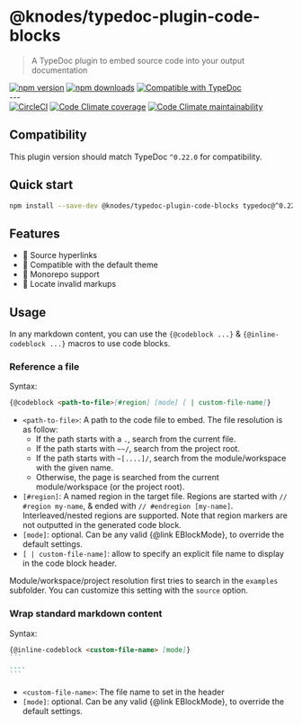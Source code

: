 <!-- HEADER -->
# @knodes/typedoc-plugin-code-blocks

> A TypeDoc plugin to embed source code into your output documentation

[![npm version](https://img.shields.io/npm/v/@knodes/typedoc-plugin-code-blocks?style=for-the-badge)](https://www.npmjs.com/package/@knodes/typedoc-plugin-code-blocks)
[![npm downloads](https://img.shields.io/npm/dm/@knodes/typedoc-plugin-code-blocks?style=for-the-badge)](https://www.npmjs.com/package/@knodes/typedoc-plugin-code-blocks)
[![Compatible with TypeDoc](https://img.shields.io/badge/For%20typedoc-^0.22.0-green?logo=npm&style=for-the-badge)](https://www.npmjs.com/package/typedoc)\
---\
[![CircleCI](https://img.shields.io/circleci/build/github/KnodesCommunity/typedoc-plugins/main?style=for-the-badge)](https://circleci.com/gh/KnodesCommunity/typedoc-plugins/tree/main)
[![Code Climate coverage](https://img.shields.io/codeclimate/coverage-letter/KnodesCommunity/typedoc-plugins?style=for-the-badge)](https://codeclimate.com/github/KnodesCommunity/typedoc-plugins)
[![Code Climate maintainability](https://img.shields.io/codeclimate/maintainability/KnodesCommunity/typedoc-plugins?style=for-the-badge)](https://codeclimate.com/github/KnodesCommunity/typedoc-plugins)

## Compatibility

This plugin version should match TypeDoc `^0.22.0` for compatibility.

## Quick start

```sh
npm install --save-dev @knodes/typedoc-plugin-code-blocks typedoc@^0.22.0
```
<!-- HEADER end -->

## Features

- 🔗 Source hyperlinks
- 🎨 Compatible with the default theme
- 📁 Monorepo support
- 🎯 Locate invalid markups

## Usage

In any markdown content, you can use the `{@codeblock ...}` & `{@inline-codeblock ...}` macros to use code blocks.

### Reference a file

Syntax:
```md
{@codeblock <path-to-file>[#region] [mode] [ | custom-file-name]}
```

* `<path-to-file>`: A path to the code file to embed. The file resolution is as follow:
  * If the path starts with a `.`, search from the current file.
  * If the path starts with `~~/`, search from the project root.
  * If the path starts with `~[....]/`, search from the module/workspace with the given name.
  * Otherwise, the page is searched from the current module/workspace (or the project root).
* `[#region]`: A named region in the target file. Regions are started with `// #region my-name`, & ended with `// #endregion [my-name]`. Interleaved/nested regions are supported. Note that region markers are not outputted in the generated code block.
* `[mode]`: optional. Can be any valid {@link EBlockMode}, to override the default settings.
* `[ | custom-file-name]`: allow to specify an explicit file name to display in the code block header.

Module/workspace/project resolution first tries to search in the `examples` subfolder. You can customize this setting with the `source` option.

### Wrap standard markdown content

Syntax:
````md
{@inline-codeblock <custom-file-name> [mode]}
```
....
```
````

* `<custom-file-name>`: The file name to set in the header
* `[mode]`: optional. Can be any valid {@link EBlockMode}, to override the default settings.
